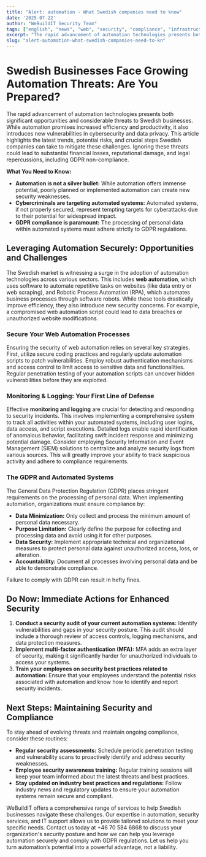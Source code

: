 ```yaml
---
title: "Alert: automation - What Swedish companies need to know"
date: '2025-07-22'
author: "WeBuildIT Security Team"
tags: ["english", "news", "web", "security", "compliance", "infrastructure"]
excerpt: "The rapid advancement of automation technologies presents both significant opportunities and considerable threats to Swe..."
slug: "alert-automation-what-swedish-companies-need-to-kn"
---
```

# Swedish Businesses Face Growing Automation Threats: Are You Prepared?

The rapid advancement of automation technologies presents both significant opportunities and considerable threats to Swedish businesses. While automation promises increased efficiency and productivity, it also introduces new vulnerabilities in cybersecurity and data privacy.  This article highlights the latest trends, potential risks, and crucial steps Swedish companies can take to mitigate these challenges.  Ignoring these threats could lead to substantial financial losses, reputational damage, and legal repercussions, including GDPR non-compliance.

**What You Need to Know:**

* **Automation is not a silver bullet:**  While automation offers immense potential, poorly planned or implemented automation can create new security weaknesses.
* **Cybercriminals are targeting automated systems:** Automated systems, if not properly secured, represent tempting targets for cyberattacks due to their potential for widespread impact.
* **GDPR compliance is paramount:**  The processing of personal data within automated systems must adhere strictly to GDPR regulations.


##  Leveraging Automation Securely:  Opportunities and Challenges

The Swedish market is witnessing a surge in the adoption of automation technologies across various sectors.  This includes **web automation**,  which uses software to automate repetitive tasks on websites (like data entry or web scraping), and Robotic Process Automation (RPA),  which automates business processes through software robots. While these tools drastically improve efficiency, they also introduce new security concerns.  For example, a compromised web automation script could lead to data breaches or unauthorized website modifications.

### Secure Your Web Automation Processes

Ensuring the security of web automation relies on several key strategies. First, utilize secure coding practices and regularly update automation scripts to patch vulnerabilities. Employ robust authentication mechanisms and access control to limit access to sensitive data and functionalities.  Regular penetration testing of your automation scripts can uncover hidden vulnerabilities before they are exploited.

###  Monitoring & Logging: Your First Line of Defense

Effective **monitoring and logging** are crucial for detecting and responding to security incidents.  This involves implementing a comprehensive system to track all activities within your automated systems, including user logins, data access, and script executions.  Detailed logs enable rapid identification of anomalous behavior, facilitating swift incident response and minimizing potential damage.  Consider employing Security Information and Event Management (SIEM) solutions to centralize and analyze security logs from various sources.  This will greatly improve your ability to track suspicious activity and adhere to compliance requirements.

###  The GDPR and Automated Systems

The General Data Protection Regulation (GDPR) places stringent requirements on the processing of personal data.  When implementing automation, organizations must ensure compliance by:

* **Data Minimization:** Only collect and process the minimum amount of personal data necessary.
* **Purpose Limitation:** Clearly define the purpose for collecting and processing data and avoid using it for other purposes.
* **Data Security:** Implement appropriate technical and organizational measures to protect personal data against unauthorized access, loss, or alteration.
* **Accountability:**  Document all processes involving personal data and be able to demonstrate compliance.

Failure to comply with GDPR can result in hefty fines.


## Do Now:  Immediate Actions for Enhanced Security

1. **Conduct a security audit of your current automation systems:** Identify vulnerabilities and gaps in your security posture. This audit should include a thorough review of access controls, logging mechanisms, and data protection measures.
2. **Implement multi-factor authentication (MFA):** MFA adds an extra layer of security, making it significantly harder for unauthorized individuals to access your systems.
3. **Train your employees on security best practices related to automation:** Ensure that your employees understand the potential risks associated with automation and know how to identify and report security incidents.


## Next Steps: Maintaining Security and Compliance

To stay ahead of evolving threats and maintain ongoing compliance, consider these routines:

* **Regular security assessments:** Schedule periodic penetration testing and vulnerability scans to proactively identify and address security weaknesses.
* **Employee security awareness training:** Regular training sessions will keep your team informed about the latest threats and best practices.
* **Stay updated on industry best practices and regulations:** Follow industry news and regulatory updates to ensure your automation systems remain secure and compliant.


WeBuildIT offers a comprehensive range of services to help Swedish businesses navigate these challenges.  Our expertise in automation, security services, and IT support allows us to provide tailored solutions to meet your specific needs.  Contact us today at +46 70 584 6868 to discuss your organization's security posture and how we can help you leverage automation securely and comply with GDPR regulations.  Let us help you turn automation’s potential into a powerful advantage, not a liability.
